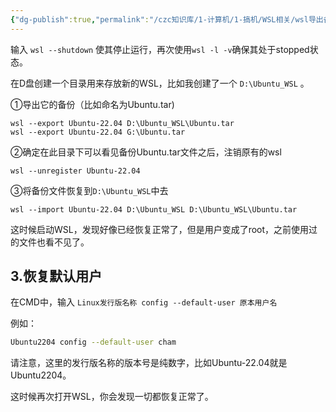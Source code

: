 ```yaml
---
{"dg-publish":true,"permalink":"/czc知识库/1-计算机/1-搞机/WSL相关/wsl导出备份，wsl迁移/","dgPassFrontmatter":true,"created":"2024-11-19T13:51:53.815+08:00","updated":"2024-12-08T12:34:13.051+08:00"}
---
```



输入 `wsl --shutdown` 使其停止运行，再次使用`wsl -l -v`确保其处于stopped状态。

在D盘创建一个目录用来存放新的WSL，比如我创建了一个 `D:\Ubuntu_WSL` 。

①导出它的备份（比如命名为Ubuntu.tar)

```text
wsl --export Ubuntu-22.04 D:\Ubuntu_WSL\Ubuntu.tar
wsl --export Ubuntu-22.04 G:\Ubuntu.tar
```



②确定在此目录下可以看见备份Ubuntu.tar文件之后，注销原有的wsl

```text
wsl --unregister Ubuntu-22.04
```

③将备份文件恢复到`D:\Ubuntu_WSL`中去

```text
wsl --import Ubuntu-22.04 D:\Ubuntu_WSL D:\Ubuntu_WSL\Ubuntu.tar
```

这时候启动WSL，发现好像已经恢复正常了，但是用户变成了root，之前使用过的文件也看不见了。

## **3.恢复默认用户**

在CMD中，输入 `Linux发行版名称 config --default-user 原本用户名`

例如：

```bash
Ubuntu2204 config --default-user cham
```

请注意，这里的发行版名称的版本号是纯数字，比如Ubuntu-22.04就是Ubuntu2204。

这时候再次打开WSL，你会发现一切都恢复正常了。